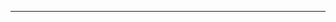 <!--
CO_OP_TRANSLATOR_METADATA:
{
  "original_hash": "661bbc8e2592ebbb96aa84b1462f5755",
  "translation_date": "2025-08-28T20:37:58+00:00",
  "source_file": "03-Core-Generative-AI-Techniques/README.md",
  "language_code": "no"
}
-->


---

